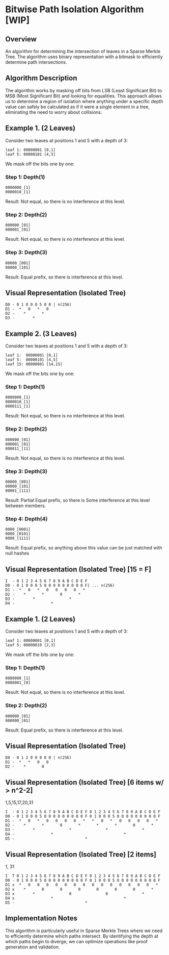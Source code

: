 # Bitwise Path Isolation Algorithm [WIP]

## Overview
An algorithm for determining the intersection of leaves in a Sparse Merkle Tree. The algorithm uses binary representation with a bitmask to efficiently determine path intersections.

## Algorithm Description

The algorithm works by masking off bits from LSB (Least Significant Bit) to MSB (Most Significant Bit) and looking for equalities. This approach allows us to determine a region of isolation where anything under a specific depth value can safely be calculated as if it were a single element in a tree, eliminating the need to worry about collisions.




## Example 1. (2 Leaves)

Consider two leaves at positions 1 and 5 with a depth of 3:

```
leaf 1: 00000001 [0,1]
leaf 5: 00000101 [4,5]
```

We mask off the bits one by one:

### Step 1: Depth(1)
```
0000000_[1]
0000010_[1]
```
Result: Not equal, so there is no interference at this level.

### Step 2: Depth(2)
```
000000_[01]
000001_[01]
```
Result: Not equal, so there is no interference at this level.

### Step 3: Depth(3)
```
00000_[001]
00000_[101]
```
Result: Equal prefix, so there is interference at this level.

## Visual Representation (Isolated Tree)

```
D0 - 0 1 0 0 0 5 0 0 | n(256)
D1 -  *   0   *   0
D2 -    *       *
D3 -        *
```

## Example 2. (3 Leaves)

Consider two leaves at positions 1 and 5 with a depth of 3:

```
leaf 1:  00000001 [0,1]
leaf 5:  00000101 [4,5]
leaf 15: 00000001 [14,15]
```

We mask off the bits one by one:

### Step 1: Depth(1)
```
0000000_[1]
0000010_[1]
0000111_[1]
```
Result: Not equal, so there is no interference at this level.

### Step 2: Depth(2)
```
000000_[01]
000001_[01]
000011_[11]
```
Result: Not equal, so there is no interference at this level.

### Step 3: Depth(3)
```
00000_[001]
00000_[101]
00001_[111]
```
Result: Partial Equal prefix, so there is Some interference at this level between members.

### Step 4: Depth(4)
```
0000_[0001]
0000_[0101]
0000_[1111]
```
Result: Equal prefix, so anything above this value can be just matched with null hashes

## Visual Representation (Isolated Tree) [15 = F]

```
I  - 0 1 2 3 4 5 6 7 8 9 A B C D E F
D0 - 0 1 0 0 0 5 0 0 0 0 0 0 0 0 0 F| ... n(256)
D1 -  *   0   *   0   0   0   0   *
D2 -    *       *       0       *
D3 -        *               *
D4 -                *
```

## Example 1. (2 Leaves)

Consider two leaves at positions 1 and 5 with a depth of 3:

```
leaf 1: 00000001 [0,1]
leaf 5: 00000010 [2,3]
```

We mask off the bits one by one:

### Step 1: Depth(1)
```
0000000_[1]
0000001_[0]
```
Result: Not equal, so there is no interference at this level.

### Step 2: Depth(2)
```
000000_[01]
000000_[01]
```
Result: Equal prefix, so there is interference at this level.

## Visual Representation (Isolated Tree)

```
D0 - 0 1 2 0 0 0 0 0 | n(256)
D1 -  *   *   0   0
D2 -    *       0
```


##
## Visual Representation (Isolated Tree) [6 items w/ > n^2-2]

1,5,15,17,20,31

```
I  - 0 1 2 3 4 5 6 7 8 9 A B C D E F 0 1 2 3 4 5 6 7 8 9 A B C D E F 
D0 - 0 1 0 0 0 5 0 0 0 0 0 0 0 0 0 F 0 1 0 0 0 5 0 0 0 0 0 0 0 0 0 F
D1 -  *   0   *   0   0   0   0   *   *   0   *   0   0   0   0   * 
D2 -    *       *       0       *       *       *       0       *
D3 -        *               *               *               *         
D4 -                *                               *
D5 -                               *
```

##
## Visual Representation (Isolated Tree) [2 items]

1, 31

```
I  T 0 1 2 3 4 5 6 7 8 9 A B C D E F 0 1 2 3 4 5 6 7 8 9 A B C D E F 
D0 - 0 1 0 0 0 5 0 0 0 0 0 0 0 0 0 F 0 1 0 0 0 5 0 0 0 0 0 0 0 0 0 F
D1 x  *   0   0   0   0   0   0   0   0   0   0   0   0   0   0   * 
D2 x    *       0       0       0       0       0       0       *
D3 x        *               0               0               *         
D4 x                *                               *
D5 -                               *
```

## Implementation Notes

This algorithm is particularly useful in Sparse Merkle Trees where we need to efficiently determine which paths intersect. By identifying the depth at which paths begin to diverge, we can optimize operations like proof generation and validation.
